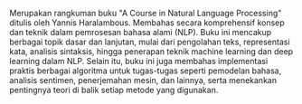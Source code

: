 Merupakan rangkuman buku "A Course in Natural Language Processing" ditulis oleh Yannis Haralambous. Membahas secara komprehensif konsep dan teknik dalam pemrosesan bahasa alami (NLP). Buku ini mencakup berbagai topik dasar dan lanjutan, mulai dari pengolahan teks, representasi kata, analisis sintaksis, hingga penerapan teknik machine learning dan deep learning dalam NLP. Selain itu, buku ini juga membahas implementasi praktis berbagai algoritma untuk tugas-tugas seperti pemodelan bahasa, analisis sentimen, penerjemahan mesin, dan lainnya, serta menekankan pentingnya teori di balik setiap metode yang digunakan. 
